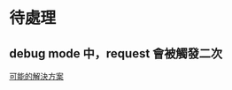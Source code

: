 # 待處理

## debug mode 中，request 會被觸發二次

[可能的解決方案](https://stackoverflow.com/questions/36186892/duplicated-requests-when-debugging-asp-net-on-iis-express)
